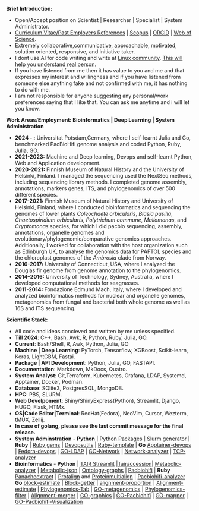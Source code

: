 **Brief Introduction:**

- Open/Accept position on Scientist | Researcher | Specialist | System Administrator. 
- [Curriculum Vitae/Past Employers References](https://github.com/codecreatede/codecreatede/blob/main/Curriculum_Vitae_Gaurav_Sablok_2024.pdf) | [Scopus](https://www.scopus.com/authid/detail.uri?authorId=36633064300) | [ORCID](https://orcid.org/0000-0002-4157-9405) | [Web of Science](https://www.webofscience.com/wos/author/record/C-5940-2014). 
- Extremely collaborative,communicative, approachable, motivated, solution oriented, responsive, and initiative taker.
- I dont use AI for code writing and write at [Linux community](https://linuxcommunity.io/). [This will help you understand real person](https://drive.google.com/file/d/1pOfBWigcJAuQitLSdpxnD1YZ3hB6ZkU0/view?usp=sharing). 
- If you have listened from me then it has value to you and me and that expresses my interest and willingness and if you have listened from someone else anything fake and not confirmed with me, it has nothing to do with me. 
-  I am not responsible for anyone suggesting any personal/work preferences saying that I like that. You can ask me anytime and i will let you know.

**Work Areas/Employment: Bioinformatics | Deep Learning | System Administration**
- **2024 - :** Universitat Potsdam,Germany, where I self-learnt Julia and Go, benchmarked PacBioHifi genome analysis and coded Python, Ruby, Julia, GO. 
- **2021-2023:** Machine and Deep learning, Devops and self-learnt Python, Web and Application development. 
- **2020-2021:** Finnish Museum of Natural History and the University of Helsinki, Finland. I managed the sequencing used the NextSeq methods, including sequencing library methods. I completed genome assembly, annotations, markers genes, ITS, and phylogenomics of over 500 different species.
- **2017-2021:** Finnish Museum of Natural History and University of Helsinki, Finland, where I conducted bioinformatics and sequencing the genomes of lower plants *Coleochaete orbicularis*, *Blasia pusilla*, *Chaetospiridium orbicularis*, *Polytrichum commune*, *Mallomonas*, and *Cryptomonas* species, for which I did pacbio sequencing, assembly, annotations, organelle genomes and evolutionary/phylogenomic/comparative genomics approaches. Additionally, I worked for collaboration with the host organization such as Edinburgh UK, to analyse the genomics data for PAFTOL species and the chloroplast genomes of the *Ambrosia* clade from Norway.
- **2016-2017:** University of Connecticut, USA, where I analyzed the Douglas fir genome from genome annotation to the phylogenomics.
- **2014–2016:** University of Technology, Sydney, Australia, where I developed computational methods for seagrasses.
- **2011-2014:** Fondazione Edmund Mach, Italy, where I developed and analyzed bioinformatics methods for nuclear and organelle genomes, metagenomics from fungal and bacterial both whole genome as well as 16S and ITS sequencing.

**Scientific Stack:** 
- All code and ideas concieved and written by me unless specified. 
- **Till 2024**: C++, Bash, Awk, R, Python, Ruby, Julia, GO. 
- **Current**: Bash/Shell, R, Awk, Python, Julia, GO 
- **Machine | Deep Learning**: PyTorch, Tensorflow, XGBoost, Scikit-learn, Keras, LightGBM, Fastai. 
- **Package | API Development**: Python, Julia, GO, FASTAPI.
- **Documentation**: Markdown, MkDocs, Quatro.
- **System Analyst**: Git,Terraform, Kubernetes, Grafana, LDAP, Systemd, Apptainer, Docker, Podman. 
- **Database**: SQlite3, PostgresSQL, MongoDB. 
- **HPC**: PBS, SLURM.
- **Web Develpoment**: Shiny/ShinyExpress(Python), Streamlit, Django, HUGO, Flask, HTMx.
- **OS|Code Editor|Terminal**: RedHat(Fedora), NeoVim, Cursor, Wezterm, tMUX, Zellij.
- **In case of golang, please see the last commit message for the final release.**
- **System Adminstration** - **Python** | [Python Packages](https://pypi.org/user/gauravcodepro/) |  [Slurm generator](https://github.com/codecreatede/universitat-potsdam-devops) | **Ruby** | [Ruby gems](https://rubygems.org/profiles/gauravcodepro) |  [Devopsutils](https://github.com/codecreatede/devops-system-profiler) | [Ruby-template](https://github.com/codecreatede/ruby-gem-create) | **Go** [Apptainer-devops](https://github.com/codecreatede/golang-apptainer-devops) | [Fedora-devops](https://github.com/codecreatede/fedora-devops) | [GO-LDAP](https://github.com/codecreatede/golang-ldap) | [GO-Network](https://github.com/codecreatede/go-network-analyzer) | [Network-analyzer](https://github.com/codecreatede/go-network-analyzer) | [TCP-analyzer](https://github.com/codecreatede/tcp-analyzer)
- **Bioinformatics** - **Python** | [TAIR Streamlit](https://githb.com/arabidopsis-genome-analyzer) |[Tairaccession](https://github.com/codecreatede/tairaccession)| [Metabolic-analyzer](https://github.com/codecreatede/BIGG-metabolic-analyzer-API) | [Metabolic-json](https://github.com/codecreatede/metabolic-json) | [Ontology-graphs](https://github.com/codecreatede/ontology-graphs) | [Pacbiohifi](https://github.com/codecreatede/pacbiohifi-desktop) | **Ruby** [Panacheextract](https://rubygems.org/gems/panacheextract) | [Protalign](https://github.com/codecreate/proteinalignment-annotation-gem) and [Proteinmultialign](https://github.com/codecreatede/protein-multialign-gem) | [Pacbiohifi-analyzer](https://github.com/codecreatede/pacbiohifi-analyzer) **Go** [block-estimate](https://github.com/codecreatede/go-alignment-block-estimate) | [Block-getter](https://github.com/codecreatede/go-alignment-block-getter) | [alignment-proportion](https://github.com/codecreatede/go-alignment-proportion) | [Alignment-estimate](https://github.com/codecreatede/go-alignment-estimate) | [Phylogenomics-Tab](https://github.com/codecreatede/go-phyloegenomics-tab) | [GO-metagenomics](https://github.com/codecreatede/go-metagenome-placer) | [Phylogenomics-filter](https://github.com/codecreatede/go-phylogenomics-filter) | [Alignment-merger](https://github.com/codecreatede/go-alignment-merger) | [GO-graphics](https://github.com/codecreatede/go-graphics) | [GO-Pacbiohifi](https://github.com/codecreatede/go-pacbiohifi) | [GO-mapper](https://github.com/codecreatede/go-mapper-diamond) | [GO-Pacbiohifi-Visualization](https://github.com/codecreatede/go-pacbiohifi-visualization)
